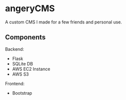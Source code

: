 # angeryCMS
A custom CMS I made for a few friends and personal use.

## Components
Backend:
* Flask
* SQLite DB
* AWS EC2 Instance
* AWS S3

Frontend:
* Bootstrap
